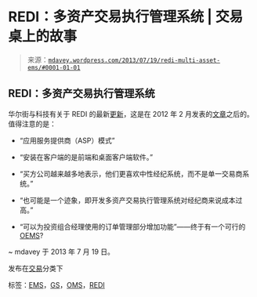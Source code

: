 <!--yml

分类：未分类

日期：2024-05-18 06:22:25

-->

# REDI：多资产交易执行管理系统 | 交易桌上的故事

> 来源：[`mdavey.wordpress.com/2013/07/19/redi-multi-asset-ems/#0001-01-01`](https://mdavey.wordpress.com/2013/07/19/redi-multi-asset-ems/#0001-01-01)

## REDI：多资产交易执行管理系统

华尔街与科技有关于 REDI 的最新[更新](http://www.wallstreetandtech.com/electronic-trading/goldmans-redi-spin-off-signals-ems-marke/240158521?pgno=1)，这是在 2012 年 2 月发表的[文章](http://www.wallstreetandtech.com/electronic-trading/goldman-sachs-to-spin-off-redi-tech-grou/232600489)之后的。值得注意的是：

+   “应用服务提供商（ASP）模式”

+   “安装在客户端的是前端和桌面客户端软件。”

+   “买方公司越来越多地表示，他们更喜欢中性经纪系统，而不是单一交易商系统。”

+   “也可能是一个迹象，即开发多资产交易执行管理系统对经纪商来说成本过高。”

+   “可以为投资组合经理使用的订单管理部分增加功能”——终于有一个可行的[OEMS](http://www.advancedtrading.com/ems-oms/market-structure-drives-the-buy-side-to/240155239)?

~ mdavey 于 2013 年 7 月 19 日。

发布在[交易](https://mdavey.wordpress.com/category/trading/)分类下

标签：[EMS](https://mdavey.wordpress.com/tag/ems/)，[GS](https://mdavey.wordpress.com/tag/gs/)，[OMS](https://mdavey.wordpress.com/tag/oms/)，[REDI](https://mdavey.wordpress.com/tag/redi/)

